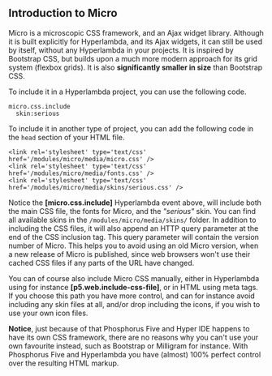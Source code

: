 ## Introduction to Micro

Micro is a microscopic CSS framework, and an Ajax widget library. Although it is built explicitly for Hyperlambda,
and its Ajax widgets, it can still be used by itself, without any Hyperlambda in your projects.
It is inspired by Bootstrap CSS, but builds upon a much more modern approach for its grid system (flexbox grids).
It is also **significantly smaller in size** than Bootstrap CSS.

To include it in a Hyperlambda project, you can use the following code.

```hyperlambda
micro.css.include
  skin:serious
```

To include it in another type of project, you can add the following code in the `head` section of your HTML file.

```htmlmixed
<link rel='stylesheet' type='text/css' href='/modules/micro/media/micro.css' />
<link rel='stylesheet' type='text/css' href='/modules/micro/media/fonts.css' />
<link rel='stylesheet' type='text/css' href='/modules/micro/media/skins/serious.css' />
```

Notice the **[micro.css.include]** Hyperlambda event above, will include both the main CSS file, the fonts for
Micro, and the _"serious"_ skin. You can find all available skins in the `/modules/micro/media/skins/` folder.
In addition to including the CSS files, it will also append an HTTP query parameter at the end of the CSS 
inclusion tag. This query parameter will contain the version number of Micro. This helps you to avoid
using an old Micro version, when a new release of Micro is published, since web browsers won't use their cached
CSS files if any parts of the URL have changed.

You can of course also include Micro CSS manually, either in Hyperlambda using for instance **[p5.web.include-css-file]**, 
or in HTML using meta tags. If you choose this path you have more control, and can for instance avoid 
including any skin files at all, and/or drop including the icons, if you wish to use your own icon files.

**Notice**, just because of that Phosphorus Five and Hyper IDE happens to have its own CSS framework, there
are no reasons why you can't use your own favourite instead, such as Bootstrap or Milligram for instance.
With Phosphorus Five and Hyperlambda you have (almost) 100% perfect control over the resulting HTML markup.
